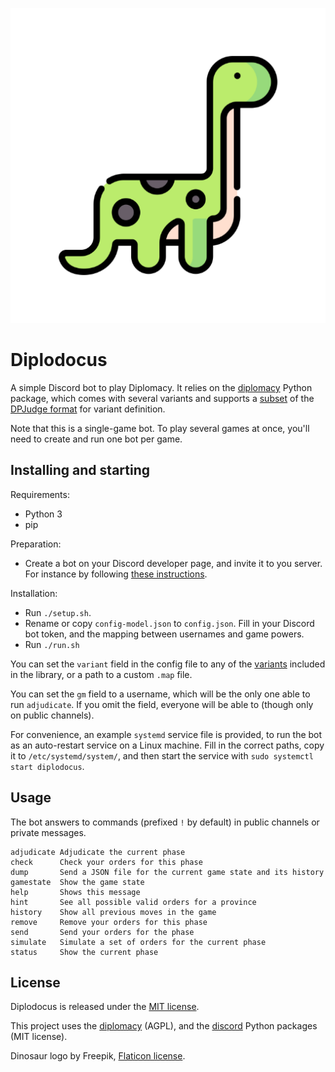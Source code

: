 ![Dino](dinosaur.png)

# Diplodocus

A simple Discord bot to play Diplomacy. It relies on the [diplomacy](https://github.com/diplomacy/diplomacy) Python package, which comes with several variants and supports a [subset](https://github.com/diplomacy/diplomacy/blob/master/diplomacy/README_MAPS.txt) of the [DPJudge format](http://uk.diplom.org/?page=Map) for variant definition.

Note that this is a single-game bot. To play several games at once, you'll need to create and run one bot per game.

## Installing and starting

Requirements:

- Python 3
- pip

Preparation:

- Create a bot on your Discord developer page, and invite it to you server. For instance by following [these instructions](https://discordpy.readthedocs.io/en/stable/discord.html).

Installation:

- Run `./setup.sh`.
- Rename or copy `config-model.json` to `config.json`. Fill in your Discord bot token, and the mapping between usernames and game powers.
- Run `./run.sh`

You can set the `variant` field in the config file to any of the [variants](https://github.com/diplomacy/diplomacy/tree/master/diplomacy/maps) included in the library, or a path to a custom `.map` file.

You can set the `gm` field to a username, which will be the only one able to run `adjudicate`. If you omit the field, everyone will be able to (though only on public channels).

For convenience, an example `systemd` service file is provided, to run the bot as an auto-restart service on a Linux machine. Fill in the correct paths, copy it to `/etc/systemd/system/`, and then start the service with `sudo systemctl start diplodocus`.

## Usage

The bot answers to commands (prefixed `!` by default) in public channels or private messages.

```
adjudicate Adjudicate the current phase
check      Check your orders for this phase
dump       Send a JSON file for the current game state and its history
gamestate  Show the game state
help       Shows this message
hint       See all possible valid orders for a province
history    Show all previous moves in the game
remove     Remove your orders for this phase
send       Send your orders for the phase
simulate   Simulate a set of orders for the current phase
status     Show the current phase
```

## License

Diplodocus is released under the [MIT license](LICENSE).

This project uses the [diplomacy](https://github.com/diplomacy/diplomacy) (AGPL), and the [discord](https://github.com/Rapptz/discord.py) Python packages (MIT license).

Dinosaur logo by Freepik, [Flaticon license](https://www.flaticon.com/free-icon/dinosaur_8013688).
